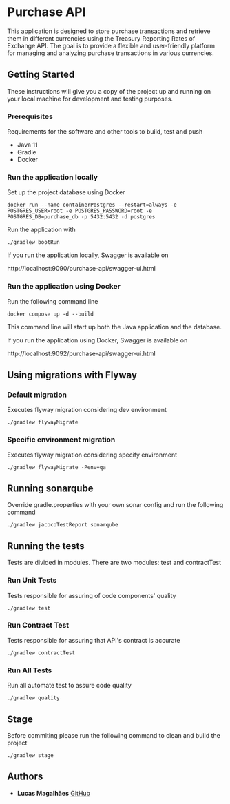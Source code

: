 # Purchase API

This application is designed to store purchase transactions and retrieve them in different currencies using the Treasury Reporting Rates of Exchange API. The goal is to provide a flexible and user-friendly platform for managing and analyzing purchase transactions in various currencies.
## Getting Started

These instructions will give you a copy of the project up and running on
your local machine for development and testing purposes.

### Prerequisites

Requirements for the software and other tools to build, test and push
- Java 11
- Gradle
- Docker

### Run the application locally

Set up the project database using Docker

    docker run --name containerPostgres --restart=always -e POSTGRES_USER=root -e POSTGRES_PASSWORD=root -e POSTGRES_DB=purchase_db -p 5432:5432 -d postgres

Run the application with

    ./gradlew bootRun

If you run the application locally, Swagger is available on

http://localhost:9090/purchase-api/swagger-ui.html

### Run the application using Docker

Run the following command line

    docker compose up -d --build

This command line will start up both the Java application and the database.

If you run the application using Docker, Swagger is available on

http://localhost:9092/purchase-api/swagger-ui.html

## Using migrations with Flyway

### Default migration

Executes flyway migration considering dev environment

    ./gradlew flywayMigrate

### Specific environment migration

Executes flyway migration considering specify environment

    ./gradlew flywayMigrate -Penv=qa


## Running sonarqube

Override gradle.properties with your own sonar config and run the following command

    ./gradlew jacocoTestReport sonarqube   

## Running the tests

Tests are divided in modules. There are two modules: test and contractTest

### Run Unit Tests

Tests responsible for assuring of code components' quality

    ./gradlew test

### Run Contract Test

Tests responsible for assuring that API's contract is accurate

    ./gradlew contractTest

### Run All Tests

Run all automate test to assure code quality

    ./gradlew quality

## Stage

Before commiting please run the following command to clean and build the project

    ./gradlew stage


## Authors

- **Lucas Magalhães**
  [GitHub](https://github.com/lucasmagalhaees)

